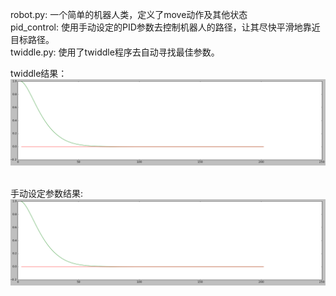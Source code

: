 
robot.py: 一个简单的机器人类，定义了move动作及其他状态  
pid_control: 使用手动设定的PID参数去控制机器人的路径，让其尽快平滑地靠近目标路径。  
twiddle.py:  使用了twiddle程序去自动寻找最佳参数。  

twiddle结果：  
![twiddle](./imgs/pid_control.png)  

手动设定参数结果:  
![手动设定参数结果](./imgs/pid_control.png)

